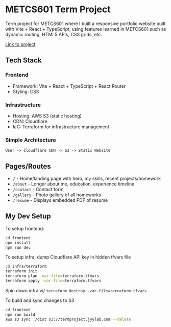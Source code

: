 # METCS601 Term Project

Term project for METCS601 where I built a responsive portfolio website built with Vite + React + TypeScript, using features learned in METCS601 such as dynamic routing, HTML5 APIs, CSS grids, etc.

[Link to project](https://termproject.jyylab.com).

## Tech Stack

### Frontend

- Framework: Vite + React + TypeScript + React Router
- Styling: CSS

### Infrastructure

- Hosting: AWS S3 (static hosting)
- CDN: Cloudflare
- IaC: Terraform for infrastructure management

### Simple Architecture

```
User -> Cloudflare CDN -> S3 -> Static Website
```

## Pages/Routes

- `/` - Home/landing page with hero, my skills, recent projects/homework
- `/about` - Longer about me, education, experience timeline
- `/contact` - Contact form
- `/gallery` - Photo gallery of all homeworks
- `/resume` - Displays embedded PDF of resume

## My Dev Setup

To setup frontend:

```bash
cd frontend
npm install
npm run dev
```

To setup infra, dump Cloudflare API key in hidden tfvars file

``` bash
cd infra/terraform
terraform init
terraform plan -var-file=terraform.tfvars
terraform apply -var-file=terraform.tfvars
```

Spin down infra w/ `terraform destroy -var-file=terraform.tfvars`

To build and sync changes to S3

``` bash
cd frontend
npm run build
aws s3 sync ./dist s3://termproject.jyylab.com --delete
```

